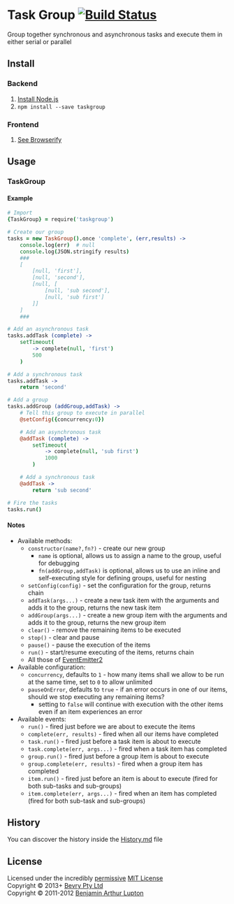 # Task Group [![Build Status](https://secure.travis-ci.org/bevry/taskgroup.png?branch=master)](http://travis-ci.org/bevry/taskgroup)
Group together synchronous and asynchronous tasks and execute them in either serial or parallel



## Install

### Backend

1. [Install Node.js](http://bevry.me/node/install)
2. `npm install --save taskgroup`

### Frontend

1. [See Browserify](http://browserify.org/)



## Usage

### TaskGroup

#### Example

``` coffeescript
# Import
{TaskGroup} = require('taskgroup')

# Create our group
tasks = new TaskGroup().once 'complete', (err,results) ->
	console.log(err)  # null
	console.log(JSON.stringify results)
	###
	[
		[null, 'first'],
		[null, 'second'],
		[null, [
			[null, 'sub second'],
			[null, 'sub first']
		]]
	]
	###

# Add an asynchronous task
tasks.addTask (complete) ->
	setTimeout(
		-> complete(null, 'first')
		500
	)

# Add a synchronous task
tasks.addTask ->
	return 'second'

# Add a group
tasks.addGroup (addGroup,addTask) ->
	# Tell this group to execute in parallel
	@setConfig({concurrency:0})

	# Add an asynchronous task
	@addTask (complete) ->
		setTimeout(
			-> complete(null, 'sub first')
			1000
		)

	# Add a synchronous task
	@addTask ->
		return 'sub second'

# Fire the tasks
tasks.run()
```

#### Notes

- Available methods:
	- `constructor(name?,fn?)` - create our new group
		- `name` is optional, allows us to assign a name to the group, useful for debugging
		- `fn(addGroup,addTask)` is optional, allows us to use an inline and self-executing style for defining groups, useful for nesting
	- `setConfig(config)` - set the configuration for the group, returns chain
	- `addTask(args...)` - create a new task item with the arguments and adds it to the group, returns the new task item
	- `addGroup(args...)` - create a new group item with the arguments and adds it to the group, returns the new group item
	- `clear()` - remove the remaining items to be executed
	- `stop()` - clear and pause
	- `pause()` - pause the execution of the items
	- `run()` - start/resume executing of the items, returns chain
	- All those of [EventEmitter2](https://github.com/hij1nx/EventEmitter2)
- Available configuration:
	- `concurrency`, defaults to `1` - how many items shall we allow to be run at the same time, set to `0` to allow unlimited
	- `pauseOnError`, defaults to `true` - if an error occurs in one of our items, should we stop executing any remaining items?
		- setting to `false` will continue with execution with the other items even if an item experiences an error
- Available events:
	- `run()` - fired just before we are about to execute the items
	- `complete(err, results)` - fired when all our items have completed
	- `task.run()` - fired just before a task item is about to execute
	- `task.complete(err, args...)` - fired when a task item has completed
	- `group.run()` - fired just before a group item is about to execute
	- `group.complete(err, results)` - fired when a group item has completed
	- `item.run()` - fired just before an item is about to execute (fired for both sub-tasks and sub-groups)
	- `item.complete(err, args...)` - fired when an item has completed (fired for both sub-task and sub-groups)

## History
You can discover the history inside the [History.md](https://github.com/bevry/taskgroup/blob/master/History.md#files) file



## License
Licensed under the incredibly [permissive](http://en.wikipedia.org/wiki/Permissive_free_software_licence) [MIT License](http://creativecommons.org/licenses/MIT/)
<br/>Copyright © 2013+ [Bevry Pty Ltd](http://bevry.me)
<br/>Copyright © 2011-2012 [Benjamin Arthur Lupton](http://balupton.com)
